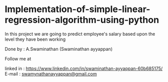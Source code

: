 # Implementation-of-simple-linear-regression-algorithm-using-python
In this project we are going to predict employee's salary based upon the level they have been working

Done by : A.Swaminathan (Swaminathan ayyappan)

Follow me at

linked in : https://www.linkedin.com/in/swaminathan-ayyappan-60b685175/
E-mail : swamynathanayyappan@gmail.com
